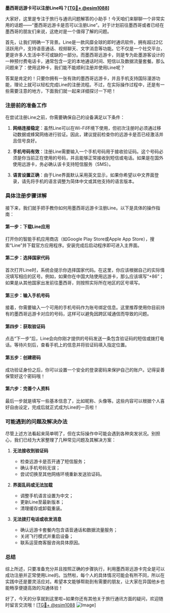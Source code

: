 **墨西哥远游卡可以注册Line吗？[[TG💪+ @esim1088](https://t.me/s/esim1088)]**

大家好，这里是专注于旅行与通讯问题解答的小助手！今天咱们来聊聊一个非常实用的话题——“墨西哥远游卡是否可以注册Line”。对于计划前往墨西哥或者已经在墨西哥的朋友们来说，这绝对是一个值得了解的问题。

首先，让我们明确一下背景。Line是一款风靡全球的即时通讯软件，拥有超过2亿活跃用户，支持语音通话、视频聊天、文字消息等功能。它不仅是一个社交平台，更是许多人生活中不可或缺的一部分。而墨西哥远游卡，则是专为赴墨游客设计的一种预付费电话卡，通常包含一定的本地通话时间、短信以及数据流量套餐。那么问题来了：使用这种卡，我们能不能顺利注册并使用Line呢？

答案是肯定的！只要你拥有一张有效的墨西哥远游卡，并且手机支持国际漫游功能，理论上就可以轻松完成Line的注册流程。不过，在实际操作过程中，还是有一些需要注意的地方，下面我们就一起来详细探讨一下吧！

### 注册前的准备工作

在尝试注册Line之前，你需要确保自己的设备满足以下条件：

1. **网络连接稳定**：虽然Line可以在Wi-Fi环境下使用，但初次注册时必须通过移动数据或蜂窝网络进行验证。因此，建议提前检查你的远游卡是否已经激活并且信号良好。
   
2. **手机号码有效**：注册Line需要输入一个手机号码用于接收验证码。这个号码必须是你当前正在使用的号码，并且能够正常接收到短信或电话。如果是在国外使用远游卡，务必确认该卡支持短信服务（SMS）。

3. **语言设置正确**：由于Line界面默认采用英文显示，如果你希望以中文界面登录，请先将手机的语言调整为简体中文或其他支持的语言版本。

### 具体注册步骤详解

接下来，我们就手把手教你如何用墨西哥远游卡注册Line。以下是具体的操作指南：

#### 第一步：下载Line应用
打开你的智能手机应用商店（如Google Play Store或Apple App Store），搜索“Line”并下载官方应用程序。安装完成后启动程序即可进入主界面。

#### 第二步：选择国家代码
首次打开Line时，系统会提示你选择国家代码。在这里，你应该根据自己的实际情况填写相应的区号。例如，如果你在中国大陆使用远游卡，那么应该填写“+86”；如果是从其他国家出发前往墨西哥，则按照实际所在地区的区号填写。

#### 第三步：输入手机号码
接着，你需要输入一个可用的手机号码作为账号绑定信息。这里推荐使用你目前持有的墨西哥远游卡对应的号码，这样可以避免因跨区域通信而导致的问题。

#### 第四步：获取验证码
点击“下一步”后，Line会向你刚才提供的号码发送一条包含验证码的短信或拨打电话。等待片刻后，查看手机上的信息并将验证码填入指定位置。

#### 第五步：创建密码
成功验证身份之后，你可以设置一个安全的登录密码来保护自己的账户。记得妥善保管好这个密码哦！

#### 第六步：完善个人资料
最后一步就是填写一些基本信息了，比如昵称、头像等。这些内容可以根据个人喜好自由设定，完成后就正式成为Line的一员啦！

### 可能遇到的问题及解决办法

尽管上述方法看起来简单明了，但在实际操作中可能会遇到各种突发状况。别担心，我们已经为大家整理了几种常见问题及其解决方案：

1. **无法接收到验证码**
   - 检查远游卡是否开通了短信服务；
   - 确认手机号码无误；
   - 尝试切换至其他网络环境重新发送验证码。

2. **界面乱码或无法加载**
   - 调整手机语言设置为中文；
   - 更新Line至最新版本；
   - 清理缓存或卸载重装。

3. **无法拨打电话或收发消息**
   - 确认远游卡套餐内包含语音通话和数据流量服务；
   - 关闭飞行模式并重启设备；
   - 联系运营商客服咨询具体原因。

### 总结

综上所述，只要准备充分并且按照正确的步骤执行，利用墨西哥远游卡完全是可以成功注册并正常使用Line的。当然啦，每个人的具体情况可能会有所不同，所以在实践中还是要灵活应对。希望本文能够帮助到有需要的朋友，让大家在异国他乡也能畅享便捷高效的沟通体验！

好了，今天的分享就到这里啦~如果你还有其他关于旅行通讯方面的疑问，欢迎随时留言交流哦！[[TG💪+ @esim1088](https://t.me/s/esim1088) ![Image](https://i.postimg.cc/4NQfJmqS/Snipaste-2025-05-13-00-14-12.png)]